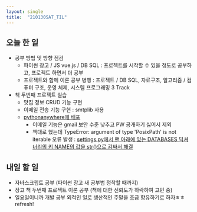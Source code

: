 ```yaml
---
layout: single
title:  "210130SAT_TIL"
---
```


## 오늘 한 일

* 공부 방법 및 방향 점검
  * 파이썬 장고 / JS vue.js / DB SQL
    : 프로젝트를 시작할 수 있을 정도로 공부하고, 프로젝트 하면서 더 공부
  * 프로젝트와 함께 이론 공부 병행
    : 프로젝트 / DB SQL, 자료구조, 알고리즘 / 컴퓨터 구조, 운영 체제, 시스템 프로그래밍 3 Track
* 책 두번째 프로젝트 실습
  * 맛집 정보 CRUD 기능 구현
  * 이메일 전송 기능 구현 : smtplib 사용
  * [pythonanywhere에 배포](http://deviwin.pythonanywhere.com/) 
    * 이메일 기능은 gmail 보안 수준 낮추고 PW 공개하기 싫어서 제외
    * 책대로 했는데 TypeError: argument of type 'PosixPath' is not iterable 오류 발생
      : [settings.py에서 맨 아래에 있는 DATABASES 딕셔너리의 키 NAME의 값을 str()으로 감싸서 해결](https://d3v3lop3r.tistory.com/16)

## 내일 할 일

* 자바스크립트 공부 (파이썬 장고 새 공부법 정착할 때까지)
* 장고 책 두번째 프로젝트 이론 공부 (책에 대한 신뢰도가 하락하여 고민 중)
* 일요일이니까 개발 공부 외적인 일로 생산적인 주말을 조금 향유하기로 하자ㅎㅎ refresh!